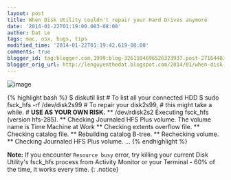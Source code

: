 ```yaml
---
layout: post
title: When Disk Utility couldn't repair your Hard Drives anymore
date: '2014-01-22T01:19:00.003-08:00'
author: Dat Le
tags: mac, osx, bugs, tips
modified_time: '2014-01-22T01:19:42.619-08:00'
comments: true
blogger_id: tag:blogger.com,1999:blog-3261104696526323937.post-2716440357855923636
blogger_orig_url: http://lenguyenthedat.blogspot.com/2014/01/when-disk-utility-couldnt-repair-your.html
---
```


![image](http://i.imgur.com/6pXKdmv.png)

{% highlight bash %}
$ diskutil list # To list all your connected HDD
$ sudo fsck_hfs -rf /dev/disk2s99 # To repair your disk2s99,
                                  # this might take a while.
                                  # **USE AS YOUR OWN RISK.**
** /dev/rdisk2s2
   Executing fsck_hfs (version hfs-285).
** Checking Journaled HFS Plus volume.
   The volume name is Time Machine at Work
** Checking extents overflow file.
** Checking catalog file.
** Rebuilding catalog B-tree.
** Rechecking volume.
** Checking Journaled HFS Plus volume.
...
{% endhighlight %}

**Note:** If you encounter `Resource busy` error, try killing your current Disk Utility's fsck_hfs process from Activity Monitor or your Terminal - 60% of the time, it works every time. 
{: .notice}